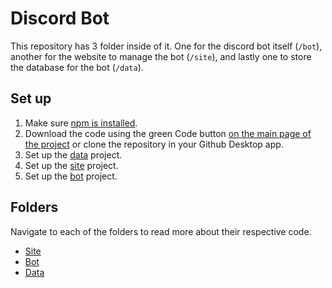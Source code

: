 # Discord Bot

This repository has 3 folder inside of it. One for the discord bot itself (`/bot`), another for the website to manage the bot (`/site`), and lastly one to store the database for the bot (`/data`).

## Set up

1. Make sure [npm is installed](https://www.npmjs.com/get-npm).
1. Download the code using the green Code button [on the main page of the project](https://github.com/Artists-for-Humanity/discord-bot) or clone the repository in your Github Desktop app.
1. Set up the [data](/data) project.
1. Set up the [site](/site) project.
1. Set up the [bot](/bot) project.

## Folders

Navigate to each of the folders to read more about their respective code.

- [Site](/site)
- [Bot](/bot)
- [Data](/data)
